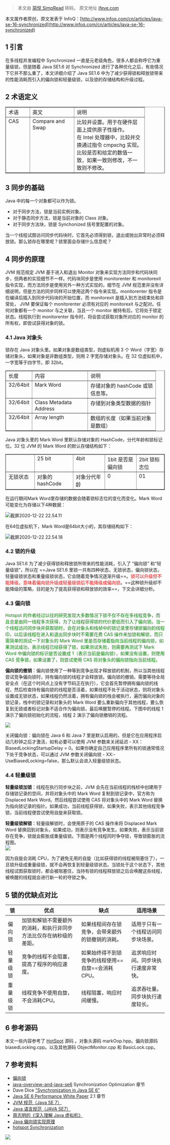 > 本文由 [简悦 SimpRead](http://ksria.com/simpread/) 转码， 原文地址 [ifeve.com](http://ifeve.com/java-synchronized/)

本文属作者原创，原文发表于 InfoQ：[http://www.infoq.com/cn/articles/java-se-16-synchronized](http://www.infoq.com/cn/articles/java-se-16-synchronized)

1 引言
----

在多线程并发编程中 Synchronized 一直是元老级角色，很多人都会称呼它为重量级锁，但是随着 Java SE1.6 对 Synchronized 进行了各种优化之后，有些情况下它并不那么重了，本文详细介绍了 Java SE1.6 中为了减少获得锁和释放锁带来的性能消耗而引入的偏向锁和轻量级锁，以及锁的存储结构和升级过程。

2 术语定义
------

<table width="388" border="1" cellspacing="0" cellpadding="0"><tbody><tr><td valign="top" width="59">术语</td><td valign="top" width="123">英文</td><td valign="top" width="206">说明</td></tr><tr><td valign="top" width="59">CAS</td><td valign="top" width="123">Compare and Swap</td><td valign="top" width="206">比较并设置。用于在硬件层面上提供原子性操作。在&nbsp;Intel&nbsp;处理器中，比较并交换通过指令 cmpxchg 实现。比较是否和给定的数值一致，如果一致则修改，不一致则不修改。</td></tr></tbody></table>

3 同步的基础
-------

Java 中的每一个对象都可以作为锁。

*   对于同步方法，锁是当前实例对象。
*   对于静态同步方法，锁是当前对象的 Class 对象。
*   对于同步方法块，锁是 Synchonized 括号里配置的对象。

当一个线程试图访问同步代码块时，它首先必须得到锁，退出或抛出异常时必须释放锁。那么锁存在哪里呢？锁里面会存储什么信息呢？

4 同步的原理
-------

JVM 规范规定 JVM 基于进入和退出 Monitor 对象来实现方法同步和代码块同步，但两者的实现细节不一样。代码块同步是使用 monitorenter 和 monitorexit 指令实现，而方法同步是使用另外一种方式实现的，细节在 JVM 规范里并没有详细说明，但是方法的同步同样可以使用这两个指令来实现。monitorenter 指令是在编译后插入到同步代码块的开始位置，而 monitorexit 是插入到方法结束处和异常处， JVM 要保证每个 monitorenter 必须有对应的 monitorexit 与之配对。任何对象都有一个 monitor 与之关联，当且一个 monitor 被持有后，它将处于锁定状态。线程执行到 monitorenter 指令时，将会尝试获取对象所对应的 monitor 的所有权，即尝试获得对象的锁。

### 4.1 Java 对象头

锁存在 Java 对象头里。如果对象是数组类型，则虚拟机用 3 个 Word（字宽）存储对象头，如果对象是非数组类型，则用 2 字宽存储对象头。在 32 位虚拟机中，一字宽等于四字节，即 32bit。

<table width="417" border="1" cellspacing="0" cellpadding="0"><tbody><tr><td valign="top" width="59">长度</td><td valign="top" width="159">内容</td><td valign="top" width="198">说明</td></tr><tr><td valign="top" width="59">32/64bit</td><td valign="top" width="159">Mark Word</td><td valign="top" width="198">存储对象的 hashCode 或锁信息等。</td></tr><tr><td valign="top" width="59">32/64bit</td><td valign="top" width="159">Class Metadata Address</td><td valign="top" width="198">存储到对象类型数据的指针</td></tr><tr><td valign="top" width="59">32/64bit</td><td valign="top" width="159">Array length</td><td valign="top" width="198">数组的长度（如果当前对象是数组）</td></tr></tbody></table>

Java 对象头里的 Mark Word 里默认存储对象的 HashCode，分代年龄和锁标记位。32 位 JVM 的 Mark Word 的默认存储结构如下：

<table border="1" cellspacing="0" cellpadding="0"><tbody><tr><td valign="top" width="76"></td><td valign="top" width="106">25 bit</td><td valign="top" width="85">4bit</td><td valign="top" width="85">1bit 是否是偏向锁</td><td valign="top" width="73">2bit 锁标志位</td></tr><tr><td valign="top" width="76">无锁状态</td><td valign="top" width="106">对象的 hashCode</td><td valign="top" width="85">对象分代年龄</td><td valign="top" width="85">0</td><td valign="top" width="73">01</td></tr></tbody></table>



在运行期间Mark Word里存储的数据会随着锁标志位的变化而变化。Mark Word可能变化为存储以下4种数据：

![截屏2020-12-22 22.54.11](images/%E6%88%AA%E5%B1%8F2020-12-22%2022.54.11.png)

在64位虚拟机下，Mark Word是64bit大小的，其存储结构如下：

![截屏2020-12-22 22.54.18](images/%E6%88%AA%E5%B1%8F2020-12-22%2022.54.18.png)

### 4.2 锁的升级

Java SE1.6 为了减少获得锁和释放锁所带来的性能消耗，引入了 “偏向锁” 和“轻量级锁”，所以在 ==Java SE1.6  里锁一共有四种状态，无锁状态，偏向锁状态，轻量级锁状态和重量级锁状态，它会随着竞争情况逐渐升级==。<font color = red>锁可以升级但不能降级，意味着偏向锁升级成轻量级锁后不能降级成偏向锁</font>。==这种锁升级却不能降级的策略，目的是为了提高获得锁和释放锁的效率==，下文会详细分析。

### 4.3 偏向锁

<font color = green>Hotspot 的作者经过以往的研究发现大多数情况下锁不仅不存在多线程竞争，而且总是由同一线程多次获得，为了让线程获得锁的代价更低而引入了偏向锁。当一个线程访问同步块并获取锁时，会在对象头和栈帧中的锁记录里存储锁偏向的线程 ID，以后该线程在进入和退出同步块时不需要花费 CAS 操作来加锁和解锁，而只需简单的测试一下对象头的 Mark Word 里是否存储着指向当前线程的偏向锁，如果测试成功，表示线程已经获得了锁，如果测试失败，则需要再测试下 Mark Word 中偏向锁的标识是否设置成 1（表示当前是偏向锁），如果没有设置，则使用 CAS 竞争锁，如果设置了，则尝试使用 CAS 将对象头的偏向锁指向当前线程。</font>

**偏向锁的撤销**：偏向锁使用了一种等到竞争出现才释放锁的机制，所以当其他线程尝试竞争偏向锁时，持有偏向锁的线程才会释放锁。偏向锁的撤销，需要等待全局安全点（在这个时间点上没有字节码正在执行），它会首先暂停拥有偏向锁的线程，然后检查持有偏向锁的线程是否活着，如果线程不处于活动状态，则将对象头设置成无锁状态，如果线程仍然活着，拥有偏向锁的栈会被执行，遍历偏向对象的锁记录，栈中的锁记录和对象头的 Mark Word 要么重新偏向于其他线程，要么恢复到无锁或者标记对象不适合作为偏向锁，最后唤醒暂停的线程。下图中的线程 1 演示了偏向锁初始化的流程，线程 2 演示了偏向锁撤销的流程。

[![](images/%E5%81%8F%E5%90%91%E9%94%81%E7%9A%84%E6%92%A4%E9%94%80.png)](http://ifeve.com/java-synchronized/%e5%81%8f%e5%90%91%e9%94%81%e7%9a%84%e6%92%a4%e9%94%80/)

关闭偏向锁：偏向锁在 Java 6 和 Java 7 里是默认启用的，但是它在应用程序启动几秒钟之后才激活，如有必要可以使用 JVM 参数来关闭延迟 - XX：BiasedLockingStartupDelay = 0。如果你确定自己应用程序里所有的锁通常情况下处于竞争状态，可以通过 JVM 参数关闭偏向锁 - XX:-UseBiasedLocking=false，那么默认会进入轻量级锁状态。

### 4.4 轻量级锁

**轻量级锁加锁**：线程在执行同步块之前，JVM 会先在当前线程的栈桢中创建用于存储锁记录的空间，并将对象头中的 Mark Word 复制到锁记录中，官方称为 Displaced Mark Word。然后线程尝试使用 CAS 将对象头中的 Mark Word 替换为指向锁记录的指针。如果成功，当前线程获得锁，如果失败，表示其他线程竞争锁，当前线程便尝试使用自旋来获取锁。

**轻量级锁解锁**：轻量级解锁时，会使用原子的 CAS 操作来将 Displaced Mark Word 替换回到对象头，如果成功，则表示没有竞争发生。如果失败，表示当前锁存在竞争，锁就会膨胀成重量级锁。下图是两个线程同时争夺锁，导致锁膨胀的流程图。  
[![](images/%E8%BD%BB%E9%87%8F%E7%BA%A7%E9%94%81.png)](http://ifeve.com/java-synchronized/%e8%bd%bb%e9%87%8f%e7%ba%a7%e9%94%81/)

因为自旋会消耗 CPU，为了避免无用的自旋（比如获得锁的线程被阻塞住了），一旦锁升级成重量级锁，就不会再恢复到轻量级锁状态。当锁处于这个状态下，其他线程试图获取锁时，都会被阻塞住，当持有锁的线程释放锁之后会唤醒这些线程，被唤醒的线程就会进行新一轮的夺锁之争。

5 锁的优缺点对比
---------

| 锁       | 优点                                                         | 缺点                                              | 适用场景                             |
| -------- | ------------------------------------------------------------ | ------------------------------------------------- | ------------------------------------ |
| 偏向锁   | 加锁和解锁不需要额外的消耗，和执行非同步方法比仅存在纳秒级的差距。 | 如果线程间存在锁竞争，会带来额外的锁撤销的消耗。  | 适用于只有一个线程访问同步块场景。   |
| 轻量级锁 | 竞争的线程不会阻塞，提高了程序的响应速度。                   | 如果始终得不到锁竞争的线程使用==自旋==会消耗CPU。 | 追求响应时间。同步块执行速度非常快。 |
| 重量级锁 | 线程竞争不使用自旋，不会消耗CPU。                            | 线程阻塞，响应时间缓慢。                          | 追求吞吐量。同步块执行速度较长。     |

6 参考源码
------

本文一些内容参考了 [HotSpot](http://hg.openjdk.java.net/hsx/hotspot-main/hotspot/file/61b82be3b1ff/) 源码 。对象头源码 markOop.hpp。偏向锁源码 biasedLocking.cpp。以及其他源码 ObjectMonitor.cpp 和 BasicLock.cpp。

7 参考资料
------

*   [偏向锁](http://www.oracle.com/technetwork/java/javase/tech/biasedlocking-oopsla2006-preso-150106.pdf)
*   [java-overview-and-java-se6](http://pdffinder.net/Java-Overview-and-Java-SE-6-What's-New.html) Synchronization Optimization 章节
*   Dave Dice [“Synchronization in Java SE 6”](http://home.comcast.net/~pjbishop/Dave/MustangSync.pdf)
*   [Java SE 6 Performance White Paper](http://java.sun.com/performance/reference/whitepapers/6_performance.html#2.1.3) 2.1 章节
*   [JVM 规范（Java SE 7）](http://docs.oracle.com/javase/specs/jvms/se7/html/index.html)
*   [Java 语言规范（JAVA SE7）](http://docs.oracle.com/javase/specs/jls/se7/html/)
*   [周志明的《深入理解 Java 虚拟机》](http://book.douban.com/subject/6522893/)
*   [Java 偏向锁实现原理](http://kenwublog.com/theory-of-java-biased-locking)
*   [hotspot Synchronization](https://wikis.oracle.com/display/HotSpotInternals/Synchronization)

[![](images/%E5%9B%BE%E7%89%8715927356935531.jpg)](http://ads.cachekit.com/)